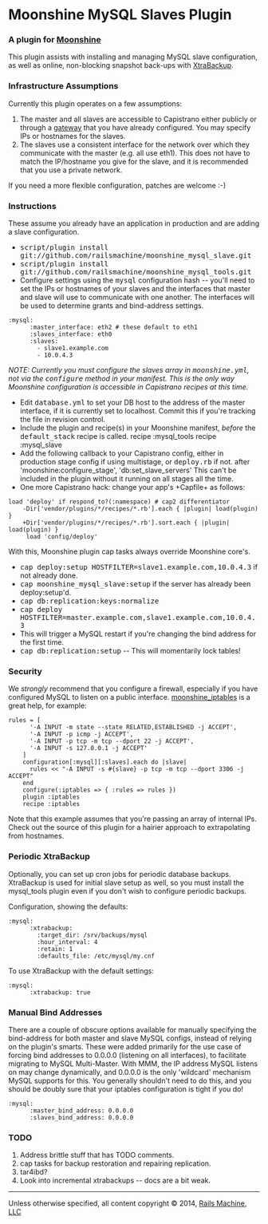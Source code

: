 # Moonshine MySQL Slaves Plugin

### A plugin for [Moonshine](http://github.com/railsmachine/moonshine)

This plugin assists with installing and managing MySQL slave configuration, as
well as online, non-blocking snapshot back-ups with [XtraBackup](http://www.percona.com/docs/wiki/percona-xtrabackup:start).

### Infrastructure Assumptions

Currently this plugin operates on a few assumptions:

1. The master and all slaves are accessible to Capistrano either publicly or
   through a [gateway](http://weblog.jamisbuck.org/2006/9/26/inside-capistrano-the-gateway-implementation)
   that you have already configured. You may specify IPs or hostnames for the
   slaves.
1. The slaves use a consistent interface for the network over which they
   communicate with the master (e.g. all use eth1). This does not have to match
   the IP/hostname you give for the slave, and it is recommended that you use a
   private network.

If you need a more flexible configuration, patches are welcome :-)

### Instructions

These assume you already have an application in production and are adding a
slave configuration.

- <tt>script/plugin install git://github.com/railsmachine/moonshine_mysql_slave.git</tt>
- <tt>script/plugin install git://github.com/railsmachine/moonshine_mysql_tools.git</tt>
- Configure settings using the <tt>mysql</tt> configuration hash -- you'll need
  to set the IPs or hostnames of your slaves and the interfaces that master and
  slave will use to communicate with one another. The interfaces will be used to
  determine grants and bind-address settings.
<pre><code>:mysql:
      :master_interface: eth2 # these default to eth1
      :slaves_interface: eth0
      :slaves:
        - slave1.example.com
        - 10.0.4.3
</code></pre>
  <em>NOTE: Currently you must configure the slaves array in <tt>moonshine.yml</tt>,
  not via the <tt>configure</tt> method in your manifest. This is the only way
  Moonshine configuration is accessible in Capistrano recipes at this time.</em>
- Edit <tt>database.yml</tt> to set your DB host to the address of the master
  interface, if it is currently set to localhost. Commit this if you're tracking
  the file in revision control.
- Include the plugin and recipe(s) in your Moonshine manifest, *before* the
  <tt>default_stack</tt> recipe is called.
    recipe :mysql_tools
    recipe :mysql_slave
- Add the following callback to your Capistrano config, either in production
  stage config if using multistage, or <tt>deploy.rb</tt> if not.
      after 'moonshine:configure_stage', 'db:set_slave_servers'
  This can't be included in the plugin without it running on all stages all the
  time.
- One more Capistrano hack: change your app's +Capfile+ as follows:
<pre><code>load 'deploy' if respond_to?(:namespace) # cap2 differentiator
    -Dir['vendor/plugins/*/recipes/*.rb'].each { |plugin| load(plugin) }
    +Dir['vendor/plugins/*/recipes/*.rb'].sort.each { |plugin| load(plugin) }
     load 'config/deploy'
</code></pre>
  With this, Moonshine plugin cap tasks always override Moonshine core's.
- <tt>cap deploy:setup HOSTFILTER=slave1.example.com,10.0.4.3</tt> if not
  already done.
- <tt>cap moonshine_mysql_slave:setup</tt> if the server has already been
  deploy:setup'd.
- <tt>cap db:replication:keys:normalize</tt>
- <tt>cap deploy HOSTFILTER=master.example.com,slave1.example.com,10.0.4.3</tt>
 - This will trigger a MySQL restart if you're changing the bind address for
  the first time.
- <tt>cap db:replication:setup</tt> -- This will momentarily lock tables!

### Security

We *strongly* recommend that you configure a firewall, especially if you have
configured MySQL to listen on a public interface. [moonshine_iptables](http://github.com/railsmachine/moonshine_iptables)
is a great help, for example:
<pre><code>rules = [
      '-A INPUT -m state --state RELATED,ESTABLISHED -j ACCEPT',
      '-A INPUT -p icmp -j ACCEPT',
      '-A INPUT -p tcp -m tcp --dport 22 -j ACCEPT',
      '-A INPUT -s 127.0.0.1 -j ACCEPT'
    ]
    configuration[:mysql][:slaves].each do |slave|
      rules << "-A INPUT -s #{slave} -p tcp -m tcp --dport 3306 -j ACCEPT"
    end
    configure(:iptables => { :rules => rules })
    plugin :iptables
    recipe :iptables
</code></pre>
Note that this example assumes that you're passing an array of internal IPs.
Check out the source of this plugin for a hairier approach to extrapolating from
hostnames.

### Periodic XtraBackup

Optionally, you can set up cron jobs for periodic database backups. XtraBackup
is used for initial slave setup as well, so you must install the mysql_tools
plugin even if you don't wish to configure periodic backups.

Configuration, showing the defaults:
<pre><code>:mysql:
      :xtrabackup:
        :target_dir: /srv/backups/mysql
        :hour_interval: 4
        :retain: 1
        :defaults_file: /etc/mysql/my.cnf
</code></pre>
To use XtraBackup with the default settings:
<pre><code>:mysql:
      :xtrabackup: true
</code></pre>
### Manual Bind Addresses

There are a couple of obscure options available for manually specifying the
bind-address for both master and slave MySQL configs, instead of relying on the
plugin's smarts. These were added primarily for the use case of forcing bind
addresses to 0.0.0.0 (listening on all interfaces), to facilitate migrating to
MySQL Multi-Master. With MMM, the IP address MySQL listens on may change
dynamically, and 0.0.0.0 is the only 'wildcard' mechanism MySQL supports for
this. You generally shouldn't need to do this, and you should be doubly sure
that your iptables configuration is tight if you do!
<pre><code>:mysql:
      :master_bind_address: 0.0.0.0
      :slaves_bind_address: 0.0.0.0
</code></pre>
### TODO

1. Address brittle stuff that has TODO comments.
1. cap tasks for backup restoration and repairing replication.
1. tar4ibd?
1. Look into incremental xtrabackups -- docs are a bit weak.

***
Unless otherwise specified, all content copyright &copy; 2014, [Rails Machine, LLC](http://railsmachine.com)

